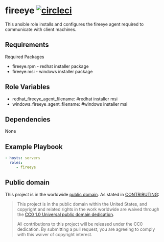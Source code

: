 fireeye [![circleci](https://circleci.com/gh/GSA/ansible-fireeye.svg?style=svg)](https://circleci.com/gh/GSA/ansible-fireeye)
=========

This ansible role installs and configures the fireeye agent required to communicate with client machines.

Requirements
------------

Required Packages
- fireeye.rpm - redhat installer package
- fireeye.msi - windows installer package

Role Variables
--------------

- redhat_fireeye_agent_filename: #redhat installer msi
- windows_fireeye_agent_filename: #windows installer msi

Dependencies
------------

None

Example Playbook
----------------

```yaml
- hosts: servers
  roles:
     - fireeye
```

Public domain
-------------

This project is in the worldwide [public domain](LICENSE.md). As stated in [CONTRIBUTING](CONTRIBUTING.md):

> This project is in the public domain within the United States, and copyright and related rights in the work worldwide are waived through the [CC0 1.0 Universal public domain dedication](https://creativecommons.org/publicdomain/zero/1.0/).
>
> All contributions to this project will be released under the CC0 dedication. By submitting a pull request, you are agreeing to comply with this waiver of copyright interest.
